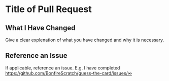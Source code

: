 # Title of Pull Request
## What I Have Changed
Give a clear explenation of what you have changed and why it is necessary.

## Reference an Issue
If applicable, reference an issue. E.g. I have completed https://github.com/BonfireScratch/guess-the-card/issues/∞
